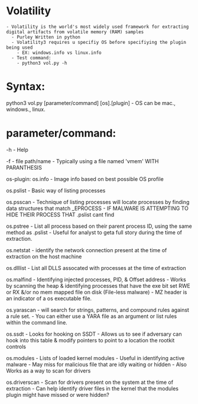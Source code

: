 # Volatility
    - Volatility is the world's most widely used framework for extracting digital artifacts from volatile memory (RAM) samples
      - Purley Written in python
      - Volatility3 requires u specifiy OS before specifiying the plugin being used
        - EX: windows.info vs linux.info
      - Test command: 
        - python3 vol.py -h

# Syntax: 
python3 vol.py [parameter/command] [os].[plugin]
    - OS can be mac., windows., linux.

# parameter/command: 
-h 
    - Help 

-f 
    - file path/name
      - Typically using a file named 'vmem' WITH PARANTHESIS

os-plugin:
os.info
    - Image info based on best possible OS profile

os.pslist
    - Basic way of listing processes

os.psscan
    - Technique of listing processes will locate processes by finding data structures that match _EPROCESS
      - IF MALWARE IS ATTEMPTING TO HIDE THEIR PROCESS THAT .pslist cant find

os.pstree
    - List all process based on their parent process ID, using the same method as .pslist
      - Useful for analyst to geta full story during the time of extraction.

os.netstat
    - identify the network connection present at the time of extraction on the host machine

os.dlllist
    - List all DLLS assocated with processes at the time of extraction

os.malfind
    - Identifying injected processes, PID, & Offset address
    - Works by scanning the heap & identifying processes that have the exe bit set RWE or RX &/or no mem mapped file on disk (File-less malware)
    - MZ header is an indicator of a os executable file.

os.yarascan
    - will search for strings, patterns, and compound rules against a rule set. 
    - You can either use a YARA file as an argument or list rules within the command line.

os.ssdt
    - Looks for hooking on SSDT
      - Allows us to see if adversary can hook into this table & modify pointers to point to a location the rootkit controls

os.modules
    - Lists of loaded kernel modules
        - Useful in identifying active malware
        - May miss for malicious file that are idly waiting or hidden
    - Also Works as a way to scan for drivers

os.driverscan
    - Scan for drivers present on the system at the time of extraction 
    - Can help identify driver files in the kernel that the modules plugin might have missed or were hidden? 